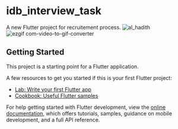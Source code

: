 # idb_interview_task

A new Flutter project for recruitement process.
![al_hadith](https://github.com/najibahmed/IRD_interview_task/assets/90246844/050e5719-9686-4b1f-bed5-c4d1453443f2)
![ezgif com-video-to-gif-converter](https://github.com/najibahmed/IRD_interview_task/assets/90246844/e033648b-2f73-4c30-8d70-575633014092)

## Getting Started

This project is a starting point for a Flutter application.

A few resources to get you started if this is your first Flutter project:

- [Lab: Write your first Flutter app](https://docs.flutter.dev/get-started/codelab)
- [Cookbook: Useful Flutter samples](https://docs.flutter.dev/cookbook)

For help getting started with Flutter development, view the
[online documentation](https://docs.flutter.dev/), which offers tutorials,
samples, guidance on mobile development, and a full API reference.
